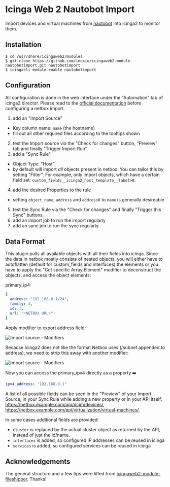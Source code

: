 # Icinga Web 2 Nautobot Import

Import devices and virtual machines from [nautobot](https://github.com/nautobot/nautobot)
into icinga2 to monitor them.

## Installation

```shell
$ cd /usr/share/icingaweb2/modules
$ git clone https://github.com/inexio/icingaweb2-module-nautobotimport.git nautobotimport
$ icingacli module enable nautobotimport
```

## Configuration

All configuration is done in the web interface under the "Automation" tab of
icinga2 director. Please read to the [official documentation](https://www.icinga.com/docs/director/latest/doc/70-Import-and-Sync/)
before configuring a netbox import.

1. add an "Import Source"
  * Key column name: `name` (the hostname)
  * fill out all other required files according to the tooltips shown
2. test the Import source via the "Check for changes" button, "Preview" tab and finally "Trigger Import Run"
3. add a "Sync Rule"
  * Object Type: "Host"
  * by default will import _all_ objects present in netbox. You can tailor this by setting "Filter".
    For example, only import objects, which have a certain field set: `custom_fields__icinga2_host_template__label>0`.
4. add the desired Properties to the rule
  * setting `object_name`, `address` and `address6` to `name` is generally desireable
5. test the Sync Rule via the "Check for changes" and finally "Trigger this Sync" buttons.
6. add an import job to run the import regularly
7. add an sync job to run the sync regularly

## Data Format

This plugin pulls all available objects with all their fields into icinga. Since
the data in netbox mostly consists of nested objects, you will either have to autoflatten (default for custom_fields and interfaces) the elements or you have to apply the "Get specific Array Element" modifier to deconstruct the objects.
and access the object elements:

primary_ip4:
```yml
{
  address: "192.168.0.1/24",
  family: 4,
  id: 1,
  url: "<NETBOX URL>"
}
```

Apply modifier to export address field:

![Import source - Modifiers](doc/screenshot/import-modifier-1.png)

Because Icinga2 does not like the format Netbox uses (/subnet appended to address), we need to strip this away with another modifier:

![Import source - Modifiers](doc/screenshot/import-modifier-2.png)

Now you can access the primary_ipv4 directly as a property
:arrow_right:

```yml
ipv4_address: "192.168.0.1"
```

A list of all possible fields can be seen in the "Preview" of your Import Source,
in your Sync Rule while adding a new property or in your API itself: https://netbox.example.com/api/dcim/devices/,
https://netbox.example.com/api/virtualization/virtual-machines/.

In some cases additional fields are provided:

* `cluster` is replaced by the actual cluster object as returned by the API,
  instead of just the id/name.
* `interfaces` is added, so configured IP addresses can be reused in icinga
* `services` is added, so configured services can be reused in icinga

## Acknowledgements

The general structure and a few tips were lifted from [icingaweb2-module-fileshipper](https://github.com/Icinga/icingaweb2-module-fileshipper).
Thanks!
